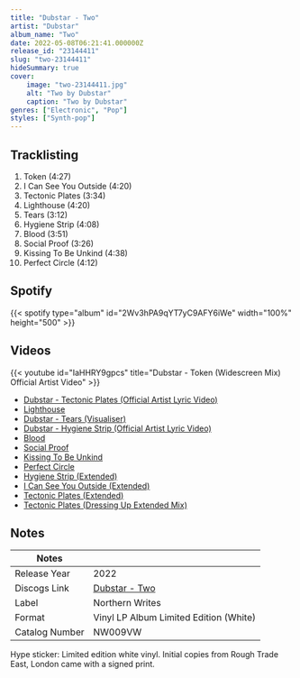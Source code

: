 ```yaml
---
title: "Dubstar - Two"
artist: "Dubstar"
album_name: "Two"
date: 2022-05-08T06:21:41.000000Z
release_id: "23144411"
slug: "two-23144411"
hideSummary: true
cover:
    image: "two-23144411.jpg"
    alt: "Two by Dubstar"
    caption: "Two by Dubstar"
genres: ["Electronic", "Pop"]
styles: ["Synth-pop"]
---
```


## Tracklisting
1. Token (4:27)
2. I Can See You Outside (4:20)
3. Tectonic Plates (3:34)
4. Lighthouse (4:20)
5. Tears (3:12)
6. Hygiene Strip (4:08)
7. Blood (3:51)
8. Social Proof (3:26)
9. Kissing To Be Unkind (4:38)
10. Perfect Circle (4:12)


## Spotify
{{< spotify type="album" id="2Wv3hPA9qYT7yC9AFY6iWe" width="100%" height="500" >}}



## Videos
{{< youtube id="IaHHRY9gpcs" title="Dubstar  - Token (Widescreen Mix) Official Artist Video" >}}
- [Dubstar - Tectonic Plates (Official Artist Lyric Video)](https://www.youtube.com/watch?v=tZN50XYHYUQ)
- [Lighthouse](https://www.youtube.com/watch?v=yH6tQGzAJoY)
- [Dubstar - Tears (Visualiser)](https://www.youtube.com/watch?v=VgnS0oSovec)
- [Dubstar - Hygiene Strip (Official Artist Lyric Video)](https://www.youtube.com/watch?v=W4efy7WBvpA)
- [Blood](https://www.youtube.com/watch?v=SBoUO0_Wy0Q)
- [Social Proof](https://www.youtube.com/watch?v=MRN--n7Dmpc)
- [Kissing To Be Unkind](https://www.youtube.com/watch?v=loOtBBDsZZo)
- [Perfect Circle](https://www.youtube.com/watch?v=b0w07P1SANQ)
- [Hygiene Strip (Extended)](https://www.youtube.com/watch?v=0qFIhcT4bpA)
- [I Can See You Outside (Extended)](https://www.youtube.com/watch?v=2l3xejkp3_I)
- [Tectonic Plates (Extended)](https://www.youtube.com/watch?v=KPmx0XYwuPw)
- [Tectonic Plates (Dressing Up Extended Mix)](https://www.youtube.com/watch?v=YOlNmpF2VE4)

## Notes
| Notes          |             |
| ---------------| ----------- |
| Release Year   | 2022 |
| Discogs Link   | [Dubstar - Two](https://www.discogs.com/release/23144411-Dubstar-Two) |
| Label          | Northern Writes |
| Format         | Vinyl LP Album Limited Edition (White) |
| Catalog Number | NW009VW |

Hype sticker: Limited edition white vinyl. 
Initial copies from Rough Trade East, London came with a signed print.

